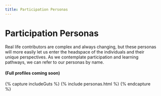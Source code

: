 ```yaml
---
title: Participation Personas
---
```


# Participation Personas

  Real life contributors are complex and always changing, but these personas will more easily let us enter the headspace of the individuals and their unique perspectives.  As we contemplate participation and learning pathways, we can refer to our personas by name.

#### (Full profiles coming soon)

{% capture includeGuts %}
{% include personas.html %}
{% endcapture %}


